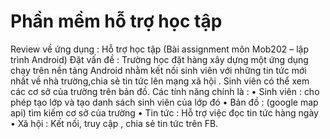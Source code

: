 # Phần mềm hỗ trợ học tập 
Review về ứng dụng : Hỗ trợ học tập (Bài assignment môn Mob202 – lập trình Android)
Đặt vấn đề : 
Trường học đặt hàng xây dựng một ứng dụng chạy trên nền tảng Android  nhằm kết nối sinh viên với những tin tức mới nhất về nhà trường,chia sẻ tin tức lên mạng xã hội .  Sinh viên có thể xem các cơ sở của trường trên bản đồ. Các tính năng chính là :
•	Sinh viên : cho phép tạo lớp và tạo danh sách sinh viên của lớp đó
•	Bản đồ : (google map api) tìm kiếm cơ sở của trường
•	Tin tức : Hỗ trợ việc đọc tin tức hàng ngày
•	Xã hội : Kết nối, truy cập , chia sẻ tin tức trên FB.

